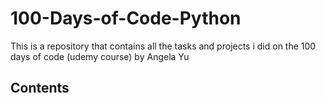 # 100-Days-of-Code-Python


This is a repository that contains all the tasks and projects i did on the 100 days of code (udemy course) by Angela Yu


## Contents


